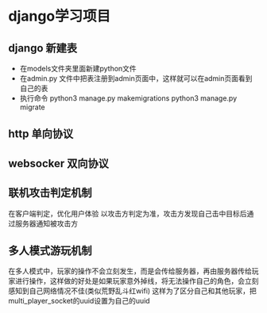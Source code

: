 # django学习项目

## django 新建表
+ 在models文件夹里面新建python文件
+ 在admin.py 文件中把表注册到admin页面中，这样就可以在admin页面看到自己的表
+ 执行命令 python3 manage.py makemigrations python3 manage.py migrate

## http 单向协议
## websocker 双向协议
## 联机攻击判定机制
在客户端判定，优化用户体验
以攻击方判定为准，攻击方发现自己击中目标后通过服务器通知被攻击方 

## 多人模式游玩机制
在多人模式中，玩家的操作不会立刻发生，而是会传给服务器，再由服务器传给玩家进行操作，这样做的好处是如果玩家意外掉线，将无法操作自己的角色，会立刻感知到自己网络情况不佳(类似荒野乱斗红wifi)
这样为了区分自己和其他玩家，把multi_player_socket的uuid设置为自己的uuid

